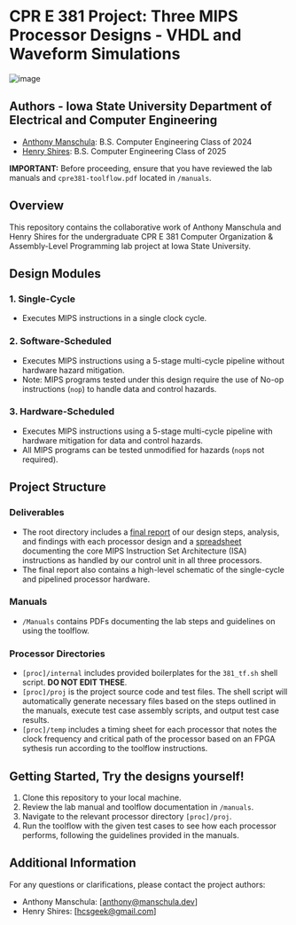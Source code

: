 # CPR E 381 Project: Three MIPS Processor Designs - VHDL and Waveform Simulations

![image](https://github.com/hcshires/MIPS-Processors/assets/25646224/73c25f80-61d1-420d-b293-bf000a82df01)

## Authors - Iowa State University Department of Electrical and Computer Engineering

- [Anthony Manschula](https://manschula.dev/): B.S. Computer Engineering Class of 2024
- [Henry Shires](https://hcshires.com): B.S. Computer Engineering Class of 2025

**IMPORTANT:** Before proceeding, ensure that you have reviewed the lab manuals and `cpre381-toolflow.pdf` located in `/manuals`.

## Overview

This repository contains the collaborative work of Anthony Manschula and Henry Shires for the undergraduate CPR E 381 Computer Organization & Assembly-Level Programming lab project at Iowa State University. 

## Design Modules

### 1. Single-Cycle

- Executes MIPS instructions in a single clock cycle.

### 2. Software-Scheduled

- Executes MIPS instructions using a 5-stage multi-cycle pipeline without hardware hazard mitigation.
- Note: MIPS programs tested under this design require the use of No-op instructions (`nop`) to handle data and control hazards.

### 3. Hardware-Scheduled

- Executes MIPS instructions using a 5-stage multi-cycle pipeline with hardware mitigation for data and control hazards.
- All MIPS programs can be tested unmodified for hazards (`nop`s not required).

## Project Structure

### Deliverables
- The root directory includes a [final report](https://github.com/hcshires/MIPS-Processors/blob/3dcc9e478ee680f379c6952cf45d9e31c6596f41/MIPS%20Processors%20-%20Design%20%26%20Analysis%20-%20Anthony%20Manschula%20and%20Henry%20Shires.pdf) of our design steps, analysis, and findings with each processor design and a [spreadsheet](https://github.com/hcshires/MIPS-Processors/blob/3dcc9e478ee680f379c6952cf45d9e31c6596f41/Processor%20Control%20Signals%20-%20TermProj_3_02.xlsx) documenting the core MIPS Instruction Set Architecture (ISA) instructions as handled by our control unit in all three processors.
- The final report also contains a high-level schematic of the single-cycle and pipelined processor hardware.

### Manuals

- `/Manuals` contains PDFs documenting the lab steps and guidelines on using the toolflow.

### Processor Directories

- `[proc]/internal` includes provided boilerplates for the `381_tf.sh` shell script. **DO NOT EDIT THESE**.
- `[proc]/proj` is the project source code and test files. The shell script will automatically generate necessary files based on the steps outlined in the manuals, execute test case assembly scripts, and output test case results.
- `[proc]/temp` includes a timing sheet for each processor that notes the clock frequency and critical path of the processor based on an FPGA sythesis run according to the toolflow instructions.

## Getting Started, Try the designs yourself!

1. Clone this repository to your local machine.
2. Review the lab manual and toolflow documentation in `/manuals`.
3. Navigate to the relevant processor directory `[proc]/proj`.
4. Run the toolflow with the given test cases to see how each processor performs, following the guidelines provided in the manuals.

## Additional Information

For any questions or clarifications, please contact the project authors:

- Anthony Manschula: [anthony@manschula.dev]
- Henry Shires: [hcsgeek@gmail.com]

